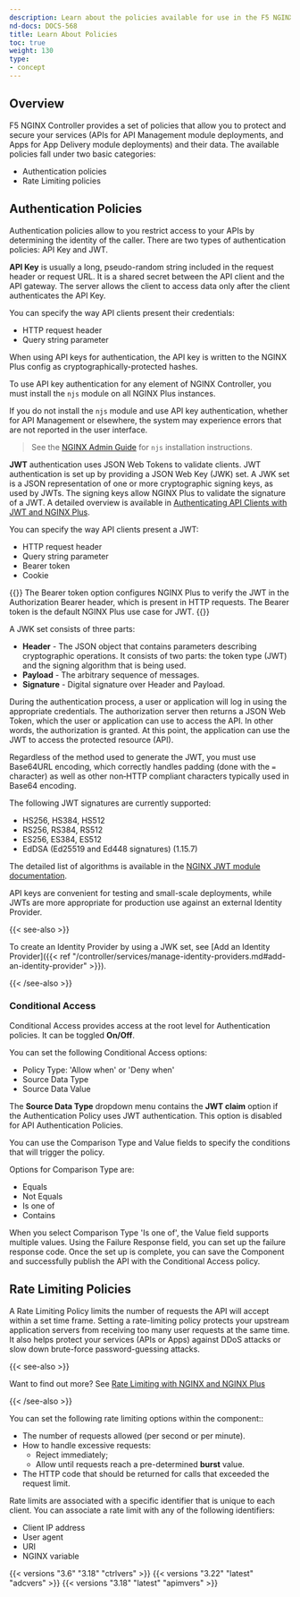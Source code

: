 ```yaml
---
description: Learn about the policies available for use in the F5 NGINX Controller.
nd-docs: DOCS-568
title: Learn About Policies
toc: true
weight: 130
type:
- concept
---
```


## Overview

F5 NGINX Controller provides a set of policies that allow you to protect and secure your services (APIs for API Management module deployments, and Apps for App Delivery module deployments) and their data. The available policies fall under two basic categories:

- Authentication policies
- Rate Limiting policies

## Authentication Policies

Authentication policies allow to you restrict access to your APIs by determining the identity of the caller. There are two types of authentication policies: API Key and JWT.

**API Key** is usually a long, pseudo-random string included in the request header or request URL. It is a shared secret between the API client and the API gateway. The server allows the client to access data only after the client authenticates the API Key.

You can specify the way API clients present their credentials:

- HTTP request header
- Query string parameter

When using API keys for authentication, the API key is written to the NGINX Plus config as cryptographically-protected hashes.

To use API key authentication for any element of NGINX Controller, you must install the `njs` module on all NGINX Plus instances.

If you do not install the `njs` module and use API key authentication, whether for API Management or elsewhere, the system may experience errors that are not reported in the user interface.

> See the [NGINX Admin Guide](https://docs.nginx.com/nginx/admin-guide/dynamic-modules/nginscript/) for `njs` installation instructions.

**JWT** authentication uses JSON Web Tokens to validate clients. JWT authentication is set up by providing a JSON Web Key (JWK) set. A JWK set is a JSON representation of one or more cryptographic signing keys, as used by JWTs. The signing keys allow NGINX Plus to validate the signature of a JWT. A detailed overview is available in [Authenticating API Clients with JWT and NGINX Plus](https://www.nginx.com/blog/authenticating-api-clients-jwt-nginx-plus).

You can specify the way API clients present a JWT:

- HTTP request header
- Query string parameter
- Bearer token
- Cookie

{{<note>}} The Bearer token option configures NGINX Plus to verify the JWT in the Authorization Bearer header, which is present in HTTP requests. The Bearer token is the default NGINX Plus use case for JWT. {{</note>}}

A JWK set consists of three parts:

- **Header** - The JSON object that contains parameters describing cryptographic operations. It consists of two parts: the token type (JWT) and the signing algorithm that is being used.
- **Payload** - The arbitrary sequence of messages.
- **Signature** - Digital signature over Header and Payload.

During the authentication process, a user or application will log in using the appropriate credentials. The authorization server then returns a JSON Web Token, which the user or application can use to access the API. In other words, the authorization is granted. At this point, the application can use the JWT to access the protected resource (API).

Regardless of the method used to generate the JWT, you must use Base64URL encoding, which correctly handles padding (done with the `=` character) as well as other non‑HTTP compliant characters typically used in Base64 encoding.

The following JWT signatures are currently supported:

- HS256, HS384, HS512
- RS256, RS384, RS512
- ES256, ES384, ES512
- EdDSA (Ed25519 and Ed448 signatures) (1.15.7)

The detailed list of algorithms is available in the [NGINX JWT module documentation](http://nginx.org/en/docs/http/ngx_http_auth_jwt_module.html).

API keys are convenient for testing and small-scale deployments, while JWTs are more appropriate for production use against an external Identity Provider.

{{< see-also >}}

To create an Identity Provider by using a JWK set, see [Add an Identity Provider]({{< ref "/controller/services/manage-identity-providers.md#add-an-identity-provider" >}}).

{{< /see-also >}}

### Conditional Access

Conditional Access provides access at the root level for Authentication policies. It can be toggled **On/Off**.

You can set the following Conditional Access options:

- Policy Type: 'Allow when' or 'Deny when'
- Source Data Type
- Source Data Value

The **Source Data Type** dropdown menu contains the **JWT claim** option if the Authentication Policy uses JWT authentication. This option is disabled for API Authentication Policies.

You can use the Comparison Type and Value fields to specify the conditions that will trigger the policy.

Options for Comparison Type are:

- Equals
- Not Equals
- Is one of
- Contains

When you select Comparison Type 'Is one of', the Value field supports multiple values. Using the Failure Response field, you can set up the failure response code. Once the set up is complete, you can save the Component and successfully publish the API with the Conditional Access policy.

## Rate Limiting Policies

A Rate Limiting Policy limits the number of requests the API will accept within a set time frame. Setting a rate-limiting policy protects your upstream application servers from receiving too many user requests at the same time. It also helps protect your services (APIs or Apps) against DDoS attacks or slow down brute-force password-guessing attacks.​

{{< see-also >}}

Want to find out more? See [Rate Limiting with NGINX and NGINX Plus](https://www.nginx.com/blog/rate-limiting-nginx/)

{{< /see-also >}}

You can set the following rate limiting options within the component::

- The number of requests allowed (per second or per minute).
- How to handle excessive requests:
  - Reject immediately;
  - Allow until requests reach a pre-determined **burst** value.
- The HTTP code that should be returned for calls that exceeded the request limit.

Rate limits are associated with a specific identifier that is unique to each client. You can associate a rate limit with any of the following identifiers:

- Client IP address
- User agent
- URI
- NGINX variable

{{< versions "3.6" "3.18" "ctrlvers" >}}
{{< versions "3.22" "latest" "adcvers" >}}
{{< versions "3.18" "latest" "apimvers" >}}
